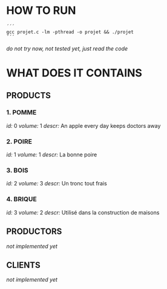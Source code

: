 # HOW TO RUN
	´´´
	gcc projet.c -lm -pthread -o projet && ./projet
	´´´
*do not try now, not tested yet, just read the code*

# WHAT DOES IT CONTAINS

## PRODUCTS
### 1. POMME
*id:* 0
*volume:* 1
*descr:* An apple every day keeps doctors away
### 2. POIRE
*id:* 1
*volume:* 1
*descr:* La bonne poire
### 3. BOIS
*id:* 2
*volume:* 3
*descr:* Un tronc tout frais
### 4. BRIQUE
*id:* 3
*volume:* 2
*descr:* Utilisé dans la construction de maisons

## PRODUCTORS
*not implemented yet*

## CLIENTS
*not implemented yet*